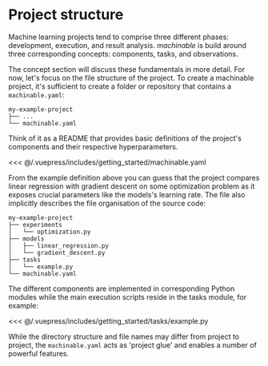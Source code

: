 # Project structure

Machine learning projects tend to comprise three different phases: development, execution, and result analysis. *machinable* is build around three corresponding concepts: components, tasks, and observations.

The concept section will discuss these fundamentals in more detail. For now, let's focus on the file structure of the project. To create a machinable project, it's sufficient to create a folder or repository that contains a `machinable.yaml`:

    my-example-project
    ├── ...
    └── machinable.yaml

Think of it as a README that provides basic definitions of the project's
components and their respective hyperparameters.

<<< @/.vuepress/includes/getting_started/machinable.yaml


From the example definition above you can guess that the project compares linear regression with gradient descent on some optimization problem as it exposes crucial parameters like the models's learning rate. The file also implicitly describes the file organisation of the source code:


    my-example-project
    ├── experiments
    │   └── optimization.py
    ├── models
    │   ├── linear_regression.py
    │   └── gradient_descent.py
    ├── tasks
    │   └── example.py
    └── machinable.yaml


The different components are implemented in corresponding Python modules while the main execution scripts reside in the tasks module, for example: 

<<< @/.vuepress/includes/getting_started/tasks/example.py

While the directory structure and file names may differ from project to project, the `machinable.yaml` acts as 'project glue' and enables a number of powerful features.


